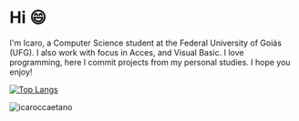 # Hi 😄

I'm Icaro, a Computer Science student at the Federal University of Goiás (UFG). I also work with focus in Acces, and Visual Basic. I love programming, here I commit projects from my personal studies. I hope you enjoy!

[![Top Langs](https://github-readme-stats.vercel.app/api/top-langs/?username=icaroccaetano)](https://github.com/anuraghazra/github-readme-stats)

<p><img align="center" src="https://github-readme-streak-stats.herokuapp.com/?user=icaroccaetano&" alt="icaroccaetano" /></p>
